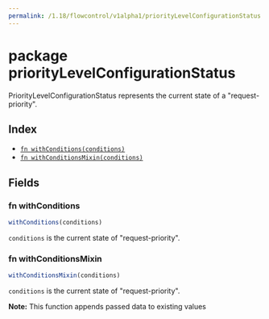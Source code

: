 ```yaml
---
permalink: /1.18/flowcontrol/v1alpha1/priorityLevelConfigurationStatus
---
```


# package priorityLevelConfigurationStatus

PriorityLevelConfigurationStatus represents the current state of a "request-priority".

## Index

* [`fn withConditions(conditions)`](#fn-withconditions)
* [`fn withConditionsMixin(conditions)`](#fn-withconditionsmixin)

## Fields

### fn withConditions

```ts
withConditions(conditions)
```

`conditions` is the current state of "request-priority".

### fn withConditionsMixin

```ts
withConditionsMixin(conditions)
```

`conditions` is the current state of "request-priority".

**Note:** This function appends passed data to existing values
